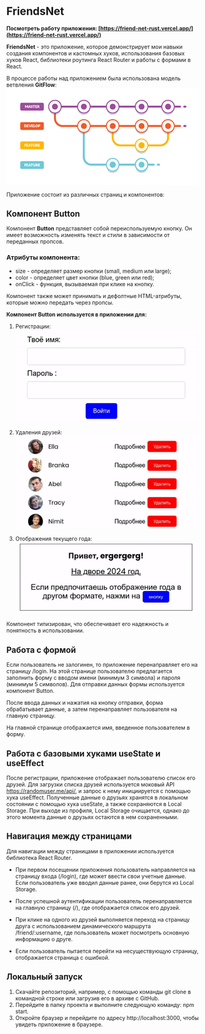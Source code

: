 # FriendsNet

**Посмотреть работу приложения: [https://friend-net-rust.vercel.app/](https://friend-net-rust.vercel.app/)**

**FriendsNet** - это приложение, которое демонстрирует мои навыки создания компонентов и кастомных хуков, использования базовых хуков React, библиотеки роутинга React Router и работы с формами в React.

В процессе работы над приложением была использована модель ветвления **GitFlow**:
![GitFlow](images/gitflow.png)

Приложение состоит из различных страниц и компонентов:

## Компонент Button

Компонент **Button** представляет собой переиспользуемую кнопку. Он имеет возможность изменять текст и стили в зависимости от переданных пропсов.

### Атрибуты компонента:

- size - определяет размер кнопки (small, medium или large);
- color - определяет цвет кнопки (blue, green или red);
- onClick - функция, вызываемая при клике на кнопку.

Компонент также может принимать и дефолтные HTML-атрибуты, которые можно передать через пропсы.

**Компонент Button используется в приложении для:**

1. Регистрации:  
   ![Login Button](images/login_button.gif)

2. Удаления друзей:  
   ![Delete Button](images/delete_button.gif)

3. Отображения текущего года:  
   ![Year Button](images/year_button.gif)

Компонент типизирован, что обеспечивает его надежность и понятность в использовании.

## Работа с формой

Если пользователь не залогинен, то приложение перенаправляет его на страницу /login. На этой странице пользователю предлагается заполнить форму с вводом имени (минимум 3 символа) и пароля (минимум 5 символов). Для отправки данных формы используется компонент Button.

После ввода данных и нажатия на кнопку отправки, форма обрабатывает данные, а затем перенаправляет пользователя на главную страницу.

На главной странице отображается имя, введенное пользователем в форму.

## Работа с базовыми хуками useState и useEffect

После регистрации, приложение отображает пользователю список его друзей. Для загрузки списка друзей используется моковый API https://randomuser.me/api/, и запрос к нему инициируется с помощью хука useEffect. Полученные данные о друзьях хранятся в локальном состоянии с помощью хука useState, а также сохраняются в Local Storage. При выходе из профиля, Local Storage очищается, однако до этого момента данные о друзьях остаются в нем сохраненными.

## Навигация между страницами

Для навигации между страницами в приложении используется библиотека React Router.

- При первом посещении приложения пользователь направляется на страницу входа (/login), где может ввести свои учетные данные. Если пользователь уже вводил данные ранее, они берутся из Local Storage.

- После успешной аутентификации пользователь перенаправляется на главную страницу (/), где отображается список его друзей.

- При клике на одного из друзей выполняется переход на страницу друга с использованием динамического маршрута /friend/:username, где пользователь может посмотреть основную информацию о друге.

- Если пользователь пытается перейти на несуществующую страницу, отображается страница с ошибкой.

## Локальный запуск

1. Скачайте репозиторий, например, с помощью команды git clone в командной строке или загрузив его в архиве с GitHub.
2. Перейдите в папку проекта и выполните следующую команду: npm start.
3. Откройте браузер и перейдите по адресу http://localhost:3000, чтобы увидеть приложение в браузере.
